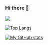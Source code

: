 ### Hi there 👋

<!--
**greenhandatsjtu/greenhandatsjtu** is a ✨ _special_ ✨ repository because its `README.md` (this file) appears on your GitHub profile.

Here are some ideas to get you started:

- 🔭 I’m currently working on ...
- 🌱 I’m currently learning ...
- 👯 I’m looking to collaborate on ...
- 🤔 I’m looking for help with ...
- 💬 Ask me about ...
- 📫 How to reach me: ...
- 😄 Pronouns: ...
- ⚡ Fun fact: ...
-->
[![](https://steins-gate-visitor-count.greenhandatsjtu.repl.co/greenhandatsjtu)](https://github.com/greenhandatsjtu/steins-gate-visitor-count)

[![Top Langs](https://github-readme-stats.vercel.app/api/top-langs/?username=greenhandatsjtu&layout=compact)](https://github.com/anuraghazra/github-readme-stats)

[![My GitHub stats](https://github-readme-stats.vercel.app/api?username=greenhandatsjtu)](https://github.com/anuraghazra/github-readme-stats)
